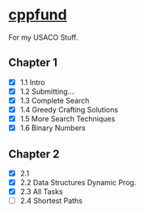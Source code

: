 # [cppfund](https://www.youtube.com/watch?v=dQw4w9WgXcQ)

For my USACO Stuff.

## Chapter 1

* [x] 1.1 Intro
* [x] 1.2 Submitting...
* [x] 1.3 Complete Search
* [x] 1.4 Greedy Crafting Solutions
* [x] 1.5 More Search Techniques
* [x] 1.6 Binary Numbers

## Chapter 2

* [x] 2.1
* [x] 2.2 Data Structures Dynamic Prog.
* [x] 2.3 All Tasks
* [ ] 2.4 Shortest Paths
